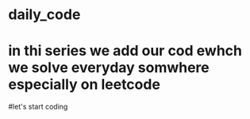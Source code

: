 # daily_code

# in thi series we add our cod ewhch we solve everyday somwhere especially on leetcode 

#let's start coding 
